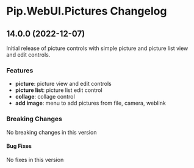 # Pip.WebUI.Pictures Changelog

## <a name="14.0.0"></a> 14.0.0 (2022-12-07)

Initial release of picture controls with simple picture and picture list view and edit controls.

### Features
* **picture**: picture view and edit controls
* **picture list**: picture list edit control
* **collage**: collage control
* **add image**: menu to add pictures from file, camera, weblink

### Breaking Changes
No breaking changes in this version

#### Bug Fixes
No fixes in this version
